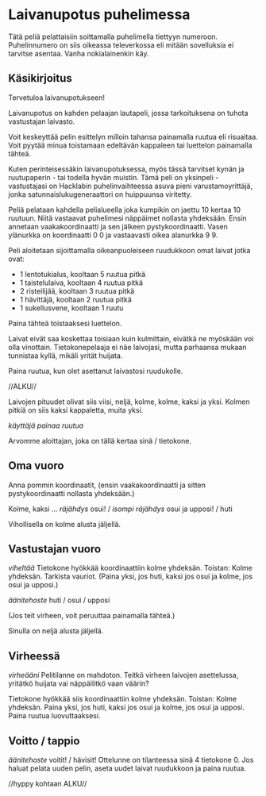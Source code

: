 # Laivanupotus puhelimessa

Tätä peliä pelattaisiin soittamalla puhelimella tiettyyn
numeroon. Puhelinnumero on siis oikeassa televerkossa eli mitään
sovelluksia ei tarvitse asentaa. Vanha nokialainenkin käy.

## Käsikirjoitus

Tervetuloa laivanupotukseen!

Laivanupotus on kahden pelaajan lautapeli, jossa tarkoituksena on
tuhota vastustajan laivasto.

Voit keskeyttää pelin esittelyn milloin tahansa painamalla ruutua eli
risuaitaa. Voit pyytää minua toistamaan edeltävän kappaleen tai
luettelon painamalla tähteä.

Kuten perinteisessäkin laivanupotuksessa, myös tässä tarvitset kynän
ja ruutupaperin - tai todella hyvän muistin. Tämä peli on yksinpeli -
vastustajasi on Hacklabin puhelinvaihteessa asuva pieni
varustamoyrittäjä, jonka satunnaislukugeneraattori on huippuunsa
viritetty.

Peliä pelataan kahdella pelialueella joka kumpikin on jaettu 10 kertaa
10 ruutuun. Niitä vastaavat puhelimesi näppäimet nollasta
yhdeksään. Ensin annetaan vaakakoordinaatti ja sen jälkeen
pystykoordinaatti. Vasen ylänurkka on koordinaatti 0 0 ja vastaavasti
oikea alanurkka 9 9.

Peli aloitetaan sijoittamalla oikeanpuoleiseen ruudukkoon omat laivat
jotka ovat:

* 1 lentotukialus, kooltaan 5 ruutua pitkä
* 1 taistelulaiva, kooltaan 4 ruutua pitkä
* 2 risteilijää, kooltaan 3 ruutua pitkä
* 1 hävittäjä, kooltaan 2 ruutua pitkä
* 1 sukellusvene, kooltaan 1 ruutu

Paina tähteä toistaaksesi luettelon.

Laivat eivät saa koskettaa toisiaan kuin kulmittain, eivätkä ne
myöskään voi olla vinottain. Tietokonepelaaja ei näe laivojasi, mutta
parhaansa mukaan tunnistaa kyllä, mikäli yrität huijata.

Paina ruutua, kun olet asettanut laivastosi ruudukolle.

//ALKU//

Laivojen pituudet olivat siis viisi, neljä, kolme, kolme, kaksi ja
yksi. Kolmen pitkiä on siis kaksi kappaletta, muita yksi.

*käyttäjä painaa ruutua*

Arvomme aloittajan, joka on tällä kertaa sinä / tietokone.

## Oma vuoro

Anna pommin koordinaatit, (ensin vaakakoordinaatti ja sitten
pystykoordinaatti nollasta yhdeksään.)

Kolme, kaksi ... *räjähdys* osui! / *isompi räjähdys* osui ja upposi! / huti

Vihollisella on kolme alusta jäljellä.

## Vastustajan vuoro

*viheltää* Tietokone hyökkää koordinaattiin kolme yhdeksän. Toistan:
Kolme yhdeksän. Tarkista vauriot. (Paina yksi, jos huti, kaksi jos
osui ja kolme, jos osui ja upposi.)

*äänitehoste* huti / osui / upposi

(Jos teit virheen, voit peruuttaa painamalla tähteä.)

Sinulla on neljä alusta jäljellä.

## Virheessä

*virheääni* Pelitilanne on mahdoton. Teitkö virheen laivojen
asettelussa, yritätkö huijata vai näppäilitkö vaan väärin?

Tietokone hyökkää siis koordinaattiin kolme yhdeksän. Toistan: Kolme
yhdeksän. Paina yksi, jos huti, kaksi jos osui ja kolme, jos osui ja
upposi. Paina ruutua luovuttaaksesi.

## Voitto / tappio

*äänitehoste* voitit! / hävisit! Ottelunne on tilanteessa sinä 4 tietokone 0. Jos haluat pelata uuden pelin, aseta uudet laivat ruudukkoon ja paina ruutua.

//hyppy kohtaan ALKU//

